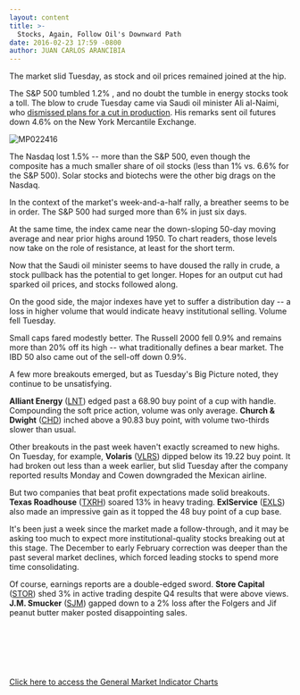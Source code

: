 ```yaml
---
layout: content
title: >-
  Stocks, Again, Follow Oil's Downward Path
date: 2016-02-23 17:59 -0800
author: JUAN CARLOS ARANCIBIA
---
```






The market slid Tuesday, as stock and oil prices remained joined at the hip.


The S&P 500 tumbled 1.2% , and no doubt the tumble in energy stocks took a toll. The blow to crude Tuesday came via Saudi oil minister Ali al-Naimi, who [dismissed plans for a cut in production](https://www.investors.com/news/saudi-arabia-no-demand-worries-and-a-cut-is-not-going-to-happen/). His remarks sent oil futures down 4.6% on the New York Mercantile Exchange.


![MP022416](https://www.investors.com/wp-content/uploads/2016/02/MP022416-207x300.jpg)


The Nasdaq lost 1.5% -- more than the S&P 500, even though the composite has a much smaller share of oil stocks (less than 1% vs. 6.6% for the S&P 500). Solar stocks and biotechs were the other big drags on the Nasdaq.


In the context of the market's week-and-a-half rally, a breather seems to be in order. The S&P 500 had surged more than 6% in just six days.


At the same time, the index came near the down-sloping 50-day moving average and near prior highs around 1950. To chart readers, those levels now take on the role of resistance, at least for the short term.


Now that the Saudi oil minister seems to have doused the rally in crude, a stock pullback has the potential to get longer. Hopes for an output cut had sparked oil prices, and stocks followed along.


On the good side, the major indexes have yet to suffer a distribution day -- a loss in higher volume that would indicate heavy institutional selling. Volume fell Tuesday.


Small caps fared modestly better. The Russell 2000 fell 0.9% and remains more than 20% off its high -- what traditionally defines a bear market. The IBD 50 also came out of the sell-off down 0.9%.


A few more breakouts emerged, but as Tuesday's Big Picture noted, they continue to be unsatisfying.


**Alliant Energy** ([LNT](https://research.investors.com/quote.aspx?symbol=LNT)) edged past a 68.90 buy point of a cup with handle. Compounding the soft price action, volume was only average. **Church & Dwight** ([CHD](https://research.investors.com/quote.aspx?symbol=CHD)) inched above a 90.83 buy point, with volume two-thirds slower than usual.


Other breakouts in the past week haven't exactly screamed to new highs. On Tuesday, for example, **Volaris** ([VLRS](https://research.investors.com/quote.aspx?symbol=VLRS)) dipped below its 19.22 buy point. It had broken out less than a week earlier, but slid Tuesday after the company reported results Monday and Cowen downgraded the Mexican airline.


But two companies that beat profit expectations made solid breakouts. **Texas Roadhouse** ([TXRH](https://research.investors.com/quote.aspx?symbol=TXRH)) soared 13% in heavy trading. **ExlService** ([EXLS](https://research.investors.com/quote.aspx?symbol=EXLS)) also made an impressive gain as it topped the 48 buy point of a cup base.


It's been just a week since the market made a follow-through, and it may be asking too much to expect more institutional-quality stocks breaking out at this stage. The December to early February correction was deeper than the past several market declines, which forced leading stocks to spend more time consolidating.


Of course, earnings reports are a double-edged sword. **Store Capital** ([STOR](https://research.investors.com/quote.aspx?symbol=STOR)) shed 3% in active trading despite Q4 results that were above views. **J.M. Smucker** ([SJM](https://research.investors.com/quote.aspx?symbol=SJM)) gapped down to a 2% loss after the Folgers and Jif peanut butter maker posted disappointing sales.


 


 


 


[Click here to access the General Market Indicator Charts](https://www.investors.com/wp-content/uploads/2016/02/GMI_022416.pdf)




